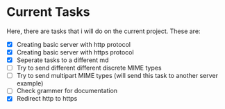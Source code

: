 # Current Tasks
Here, there are tasks that i will do on the current project. These are:

- [x] Creating basic server with http protocol
- [x] Creating basic server with https protocol
- [x] Seperate tasks to a different md
- [ ] Try to send different different discrete MIME types
- [ ] Try to send multipart MIME types (will send this task to another server example)
- [ ] Check grammer for documentation
- [x] Redirect http to https
